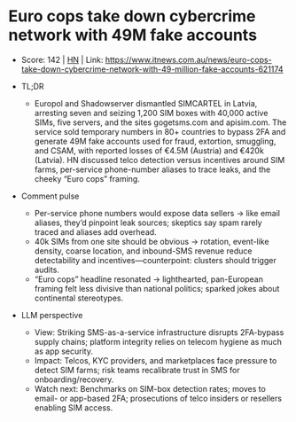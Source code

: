 # Euro cops take down cybercrime network with 49M fake accounts

- Score: 142 | [HN](https://news.ycombinator.com/item?id=45701825) | Link: https://www.itnews.com.au/news/euro-cops-take-down-cybercrime-network-with-49-million-fake-accounts-621174

- TL;DR
    - Europol and Shadowserver dismantled SIMCARTEL in Latvia, arresting seven and seizing 1,200 SIM boxes with 40,000 active SIMs, five servers, and the sites gogetsms.com and apisim.com. The service sold temporary numbers in 80+ countries to bypass 2FA and generate 49M fake accounts used for fraud, extortion, smuggling, and CSAM, with reported losses of €4.5M (Austria) and €420k (Latvia). HN discussed telco detection versus incentives around SIM farms, per-service phone-number aliases to trace leaks, and the cheeky “Euro cops” framing.

- Comment pulse
    - Per-service phone numbers would expose data sellers → like email aliases, they’d pinpoint leak sources; skeptics say spam rarely traced and aliases add overhead.
    - 40k SIMs from one site should be obvious → rotation, event-like density, coarse location, and inbound-SMS revenue reduce detectability and incentives—counterpoint: clusters should trigger audits.
    - “Euro cops” headline resonated → lighthearted, pan-European framing felt less divisive than national politics; sparked jokes about continental stereotypes.

- LLM perspective
    - View: Striking SMS-as-a-service infrastructure disrupts 2FA-bypass supply chains; platform integrity relies on telecom hygiene as much as app security.
    - Impact: Telcos, KYC providers, and marketplaces face pressure to detect SIM farms; risk teams recalibrate trust in SMS for onboarding/recovery.
    - Watch next: Benchmarks on SIM-box detection rates; moves to email- or app-based 2FA; prosecutions of telco insiders or resellers enabling SIM access.
